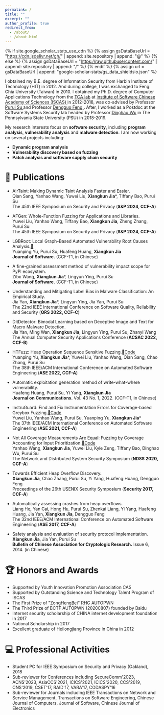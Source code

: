 ```yaml
---
permalink: /
title: ""
excerpt: ""
author_profile: true
redirect_from: 
  - /about/
  - /about.html
---
```


{% if site.google_scholar_stats_use_cdn %}
{% assign gsDataBaseUrl = "https://cdn.jsdelivr.net/gh/" | append: site.repository | append: "@" %}
{% else %}
{% assign gsDataBaseUrl = "https://raw.githubusercontent.com/" | append: site.repository | append: "/" %}
{% endif %}
{% assign url = gsDataBaseUrl | append: "google-scholar-stats/gs_data_shieldsio.json" %}

<span class='anchor' id='about-me'></span>
I obtained my B.E. degree of Information Security from Harbin Institute of Technology (HIT) in 2012. And during college, I was exchanged to Feng Chia University (Taiwan) in 2010.
I obtained my Ph.D. degree of Computer Applications Technology from the <a href="http://tca.iscas.ac.cn/">TCA lab</a> at <a href="http://english.is.cas.cn/"> Institute of Software Chinese Academy of Sciences (ISCAS) </a> in 2012-2018,
was co-advised by Professor <a href="https://dblp.org/pers/hd/s/Su:Purui"> Purui Su </a> and Professor <a href="https://dblp.uni-trier.de/pers/hd/f/Feng:Dengguo"> Dengguo Feng </a>. After, I worked as a Postdoc at the Software Systems Security lab headed by Professor <a href="https://faculty.ist.psu.edu/wu/">Dinghao Wu</a> in The Pennsylvania State University (PSU) in 2018-2019.<br>

<p>
My research interests focus on <b> software security</b>, including <b>program analysis</b>, <b>vulnerability analysis</b> and <b>malware detection</b>.
I am now working on several projects including: 
</p>
<div>
<ul>
<li><b>Dynamic program analysis</b></li>                  
<li><b>Vulnerability discovery based on fuzzing</b></li>
<li><b>Patch analysis and software supply chain security</b></li>
</ul>
</div>


<!--# 🔥 News
- *2022.02*: &nbsp;🎉 -->

# 📝 Publications 

<!-- 2023 -->
- AirTaint: Making Dynamic Taint Analysis Faster and Easier.[]()<br>
Qian Sang, Yanhao Wang, Yuwei Liu, **Xiangkun Jia***, Tiffany Bao, Purui Su<br>
The 45th IEEE Symposium on Security and Privacy (<b>S&amp;P 2024, CCF-A</b>)<br>

- AFGen: Whole-Function Fuzzing for Applications and Libraries.[]()<br>
Yuwei Liu, Yanhao Wang, Tiffany Bao, **Xiangkun Jia**, Zheng Zhang, Purui Su<br>
The 45th IEEE Symposium on Security and Privacy (<b>S&amp;P 2024, CCF-A</b>)<br>

- LGBRoot: Local Graph-Based Automated Vulnerability Root Causes Analysis.[📃]()<br>
Yuanping Yu, Purui Su, Huafeng Huang, **Xiangkun Jia**<br>
<b>Journal of Software.</b> (CCF-T1, in Chinese)<br>

- A fine-grained assessment method of vulnerability impact scope for PyPI ecosystem.[]()<br>
Zibo Wang, **Xiangkun Jia***, Lingyun Ying, Purui Su<br>
<b>Journal of Software.</b> (CCF-T1, in Chinese)<br>

<!-- 2022 --> 
- Understanding and Mitigating Label Bias in Malware Classification: An Empirical Study.[]()<br>
Jia Yan, **Xiangkun Jia***, Lingyun Ying, Jia Yan, Purui Su<br>
The 22nd IEEE International Conference on Software Quality, Reliability and Security (<b>QRS 2022, CCF-C</b>)<br>

- DitDetector: Bimodal Learning based on Deceptive Image and Text for Macro Malware Detection.<br>
Jia Yan, Ming Wan, **Xiangkun Jia**, Lingyun Ying, Purui Su, Zhanyi Wang<br>
The Annual Computer Security Applications Conference (<b>ACSAC 2022, CCF-B</b>)<br>

- HTFuzz: Heap Operation Sequence Sensitive Fuzzing.[📂Code](https://github.com/TCA-ISCAS/HTFuzz)<br>
Yuanping Yu, **Xiangkun Jia***, Yuwei Liu, Yanhao Wang, Qian Sang, Chao Zhang, Purui Su<br>
The 38th IEEE/ACM International Conference on Automated Software Engineering (<b>ASE 2022, CCF-A</b>)<br>


- Automatic exploitation generation method of write-what-where vulnerability.<br>
Huafeng Huang, Purui Su, Yi Yang, **Xiangkun Jia**<br>
<b>Journal on Communications.</b> Vol. 43 No. 1, 2022. (CCF-T1, in Chinese)<br>
<!-- 2022 --> 

<!-- 2021 -->
- InstruGuard: Find and Fix Instrumentation Errors for Coverage-based Greybox Fuzzing.[📂Code](https://github.com/TCA-ISCAS/InstruGuard)<br>
Yuwei Liu, Yanhao Wang, Purui Su, Yuanping Yu, **Xiangkun Jia***<br>
The 37th IEEE/ACM International Conference on Automated Software Engineering (<b>ASE 2021, CCF-A</b>)<br>

<!-- 2021 -->

<!-- 2020 --> 
- Not All Coverage Measurements Are Equal: Fuzzing by Coverage Accounting for Input Prioritization.[📂Code](https://github.com/TCA-ISCAS/TortoiseFuzz)<br>
Yanhao Wang, **Xiangkun Jia**, Yuwei Liu, Kyle Zeng, Tiffany Bao, Dinghao Wu, Purui Su<br>
The Network and Distributed System Security Symposium (<b>NDSS 2020, CCF-A</b>)<br>
<!-- 2020 --> 

<!-- phd --> 
- Towards Efficient Heap Overflow Discovery.<br>
**Xiangkun Jia**, Chao Zhang, Purui Su, Yi Yang, Huafeng Huang, Dengguo Feng<br>
Proceedings of the 26th USENIX Security Symposium (<b>Security 2017, CCF-A</b>)<br>

- Automatically assessing crashes from heap overflows.<br>
Liang He, Yan Cai, Hong Hu, Purui Su, Zhenkai Liang, Yi Yang, Huafeng Huang, Jia Yan, **Xiangkun Jia**, Dengguo Feng<br>
The 32nd IEEE/ACM International Conference on Automated Software Engineering (<b>ASE 2017, CCF-A</b>)<br>

- Safety analysis and evaluation of security protocol implementation.<br>
**Xiangkun Jia**, Jia Yan, Purui Su<br>
<b>Bulletin of Chinese Association for Cryptologic Research.</b> Issue 6, 2014. (in Chinese)<br>
<!-- phd --> 

# 🏆 Honors and Awards
- Supported by Youth Innovation Promotion Association CAS
- Supported by Outstanding Science and Technology Talent Program of ISCAS
- The First Prize of "ZongHengBei" RHG AUTOPWN
- The Third Prize of BCTF AUTOPWN (20200807) founded by Baidu
- Internet security scholarship of CHINA internet development foundation in 2017
- National Scholarship in 2017
- Excellent graduate of Heilongjiang Province in China in 2012


# 💻 Professional Activities
- Student PC for IEEE Symposium on Security and Privacy (Oakland), 2018
- Sub-reviewer for Conferences including SecureComm'2023, ACNS'2023, AsiaCCS'2021, ICICS'2021, ICICS'2020, CCS'2019, CNS'2019, CSET'17, RAID'17, VARA'17, CODASPY'16
- Sub-reviewer for Journals including IEEE Transactions on Network and Service Management, Transactions on Software Engineering, Chinese Journal of Computers, Journal of Software, Chinese Journal of Electronics